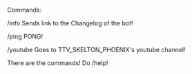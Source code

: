 Commands:

/info
Sends link to the Changelog of the bot!

/ping
PONG!

/youtube
Goes to TTV_SKELTON_PHOENIX's youtube channel!

There are the commands! Do /help!
